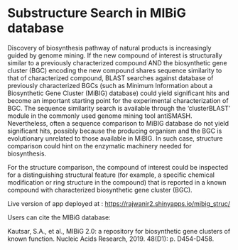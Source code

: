 # Substructure Search in MIBiG database

Discovery of biosynthesis pathway of natural products is increasingly guided by genome mining. If the new compound of interest is structurally similar to a previously characterized compound AND the biosynthetic gene cluster (BGC) encoding the new compound shares sequence similarity to that of characterized compound, BLAST searches against database of previously characterized BGCs (such as Minimum Information about a Biosynthetic Gene Cluster (MiBIG) database) could yield significant hits and become an important starting point for the experimental characterization of BGC. The sequence similarity search is available through the ‘clusterBLAST’ module in the commonly used genome mining tool antiSMASH. Nevertheless, often a sequence comparison to MiBIG database do not yield significant hits, possibly because the producing organism and the BGC is evolutionary unrelated to those available in MiBIG. In such case, structure comparison could hint on the enzymatic machinery needed for biosynthesis.  


For the structure comparison, the compound of interest could be inspected for a distinguishing structural feature (for example, a specific chemical modification or ring structure in the compound) that is reported in a known compound with characterized biosynthetic gene cluster (BGC).  

Live version of app deployed at : https://rajwanir2.shinyapps.io/mibig_struc/

Users can cite the MIBiG database:

Kautsar, S.A., et al., MIBiG 2.0: a repository for biosynthetic gene clusters of known function. Nucleic Acids Research, 2019. 48(D1): p. D454-D458.



